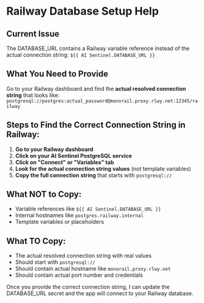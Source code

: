# Railway Database Setup Help

## Current Issue
The DATABASE_URL contains a Railway variable reference instead of the actual connection string:
`${{ AI Sentinel.DATABASE_URL }}`

## What You Need to Provide
Go to your Railway dashboard and find the **actual resolved connection string** that looks like:
`postgresql://postgres:actual_password@monorail.proxy.rlwy.net:12345/railway`

## Steps to Find the Correct Connection String in Railway:

1. **Go to your Railway dashboard**
2. **Click on your AI Sentinel PostgreSQL service** 
3. **Click on "Connect" or "Variables" tab**
4. **Look for the actual connection string values** (not template variables)
5. **Copy the full connection string** that starts with `postgresql://`

## What NOT to Copy:
- Variable references like `${{ AI Sentinel.DATABASE_URL }}`
- Internal hostnames like `postgres.railway.internal`
- Template variables or placeholders

## What TO Copy:
- The actual resolved connection string with real values
- Should start with `postgresql://`
- Should contain actual hostname like `monorail.proxy.rlwy.net`
- Should contain actual port number and credentials

Once you provide the correct connection string, I can update the DATABASE_URL secret and the app will connect to your Railway database.